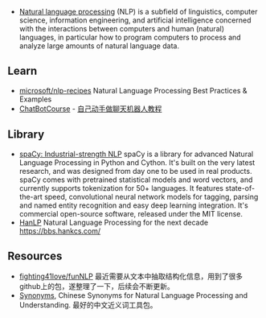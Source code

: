 - [Natural language processing](https://en.wikipedia.org/wiki/Natural_language_processing) (NLP) is a subfield of linguistics, computer science, information engineering, and artificial intelligence concerned with the interactions between computers and human (natural) languages, in particular how to program computers to process and analyze large amounts of natural language data.



## Learn
- [microsoft/nlp-recipes](https://github.com/microsoft/nlp-recipes) Natural Language Processing Best Practices & Examples
- [ChatBotCourse](https://github.com/warmheartli/ChatBotCourse) - [自己动手做聊天机器人教程](http://www.shareditor.com/bloglistbytag/?tagname=%E8%87%AA%E5%B7%B1%E5%8A%A8%E6%89%8B%E5%81%9A%E8%81%8A%E5%A4%A9%E6%9C%BA%E5%99%A8%E4%BA%BA)



## Library
- [spaCy: Industrial-strength NLP](https://github.com/explosion/spaCy) spaCy is a library for advanced Natural Language Processing in Python and Cython. It's built on the very latest research, and was designed from day one to be used in real products. spaCy comes with pretrained statistical models and word vectors, and currently supports tokenization for 50+ languages. It features state-of-the-art speed, convolutional neural network models for tagging, parsing and named entity recognition and easy deep learning integration. It's commercial open-source software, released under the MIT license.
- [HanLP](https://github.com/hankcs/HanLP) Natural Language Processing for the next decade https://bbs.hankcs.com/



## Resources
- [fighting41love/funNLP](https://github.com/fighting41love/funNLP) 最近需要从文本中抽取结构化信息，用到了很多github上的包，遂整理了一下，后续会不断更新。
- [Synonyms](https://github.com/huyingxi/Synonyms), Chinese Synonyms for Natural Language Processing and Understanding. 最好的中文近义词工具包。
